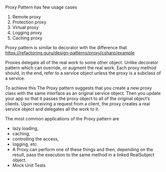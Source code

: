 ﻿Proxy Pattern has few usage cases
1) Remote proxy
2) Protection proxy
3) Virtual proxy
4) Logging proxy
5) Caching proxy

Proxy pattern is similar to decorator with the difference that
https://refactoring.guru/design-patterns/proxy/csharp/example

Proxies delegate all of the real work to some other object.
Unlike decorator pattern which can override, or augment the real work.
Each proxy method should, in the end, refer to a service object unless the proxy is a subclass of a service.

To achieve this
The Proxy pattern suggests that you create a new proxy class with the same interface as an original service object.
Then you update your app so that it passes the proxy object to all of the original object’s clients.
Upon receiving a request from a client, the proxy creates a real service object and delegates all the work to it.

The most common applications of the Proxy pattern are
* lazy loading,
* caching,
* controlling the access,
* logging, etc.
* A Proxy can perform one of these things and then, depending on the result, pass the execution to the same method in a linked RealSubject object.
* Mock Unit Tests